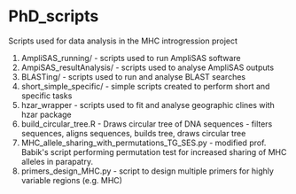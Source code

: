 # PhD_scripts
Scripts used for data analysis in the MHC introgression project

1. AmpliSAS_running/ - scripts used to run AmpliSAS software
2. AmpiSAS_resultAnalysis/ - scripts used to analyse AmpliSAS outputs
3. BLASTing/ - scripts used to run and analyse BLAST searches
4. short_simple_specific/ - simple scripts created to perform short and specific tasks
5. hzar_wrapper - scripts used to fit and analyse geographic clines with hzar package
6. build_circular_tree.R - Draws circular tree of DNA sequences - filters sequences, aligns sequences, builds tree, draws circular tree
7. MHC_allele_sharing_with_permutations_TG_SES.py - modified prof. Babik's script performing permutation test for increased sharing of MHC alleles in parapatry. 
8. primers_design_MHC.py - script to design multiple primers for highly variable regions (e.g. MHC)

